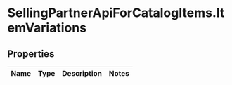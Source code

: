 # SellingPartnerApiForCatalogItems.ItemVariations

## Properties
Name | Type | Description | Notes
------------ | ------------- | ------------- | -------------


